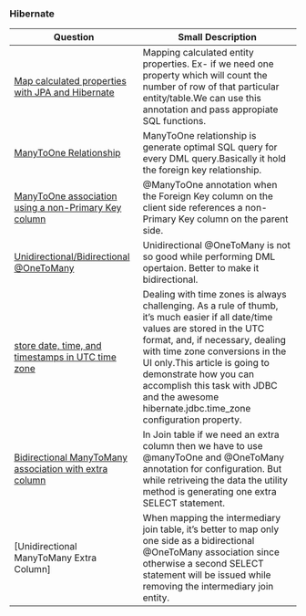  ### Hibernate
 Question | Small Description
 ------------ | -------------|
 [Map calculated properties with JPA and Hibernate](https://vladmihalcea.com/how-to-map-calculated-properties-with-jpa-and-hibernate-formula-annotation/) | Mapping calculated entity properties. Ex- if we need one property which will count the number of row of that particular entity/table.We can use this annotation and pass appropiate SQL functions.|
 [ManyToOne Relationship](/src/test/java/hibernate/association/manyToOne) | ManyToOne relationship is generate optimal SQL query for every DML query.Basically it hold the foreign key relationship. |
 [ManyToOne association using a non-Primary Key column](https://vladmihalcea.com/how-to-map-a-manytoone-association-using-a-non-primary-key-column/) | @ManyToOne annotation when the Foreign Key column on the client side references a non-Primary Key column on the parent side.|
 [Unidirectional/Bidirectional @OneToMany](https://vladmihalcea.com/the-best-way-to-map-a-onetomany-association-with-jpa-and-hibernate/) | Unidirectional @OneToMany is not so good while performing DML opertaion. Better to make it bidirectional. |
 [store date, time, and timestamps in UTC time zone](https://vladmihalcea.com/how-to-store-date-time-and-timestamps-in-utc-time-zone-with-jdbc-and-hibernate/) | Dealing with time zones is always challenging. As a rule of thumb, it’s much easier if all date/time values are stored in the UTC format, and, if necessary, dealing with time zone conversions in the UI only.This article is going to demonstrate how you can accomplish this task with JDBC and the awesome hibernate.jdbc.time_zone configuration property. |
 [Bidirectional ManyToMany association with extra column](https://vladmihalcea.com/the-best-way-to-map-a-many-to-many-association-with-extra-columns-when-using-jpa-and-hibernate/) | In Join table if we need an extra column then we have to use @manyToOne and @OneToMany annotation for configuration. But while retriveing the data the utility method is generating one extra SELECT statement.
 [Unidirectional ManyToMany Extra Column] | When mapping the intermediary join table, it’s better to map only one side as a bidirectional @OneToMany association since otherwise a second SELECT statement will be issued while removing the intermediary join entity. |
 


